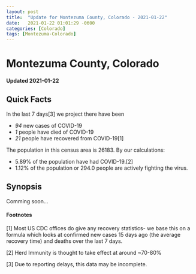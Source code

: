 ```yaml
---
layout: post
title:  "Update for Montezuma County, Colorado - 2021-01-22"
date:   2021-01-22 01:01:29 -0600
categories: [Colorado]
tags: [Montezuma-Colorado]
---
```


# Montezuma County, Colorado
#### Updated 2021-01-22

## Quick Facts

In the last 7 days[3] we project there have been
- *94* new cases of COVID-19
- *1* people have died of COVID-19
- *21* people have recovered from COVID-19[1]

The population in this census area is 26183. By our calculations:
- 5.89% of the population have had COVID-19.[2]
- 1.12% of the population or 294.0 people are actively fighting the virus.

## Synopsis

Comming soon...


#### Footnotes

[1] Most US CDC offices do give any recovery statistics- we base this on a formula which looks at confirmed new cases
15 days ago (the average recovery time) and deaths over the last 7 days.

[2] Herd Immunity is thought to take effect at around ~70-80%

[3] Due to reporting delays, this data may be incomplete.
 
    